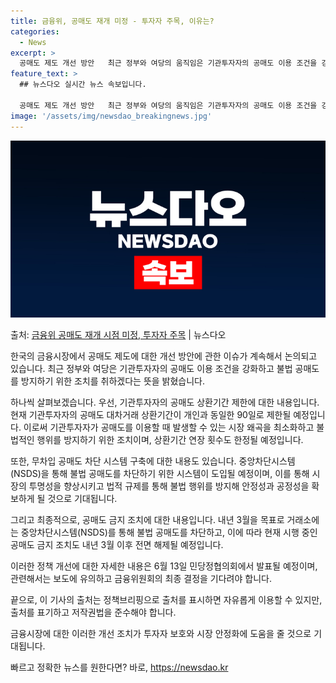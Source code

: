 ```yaml
---
title: 금융위, 공매도 재개 미정 - 투자자 주목, 이유는?
categories:
  - News
excerpt: >
  공매도 제도 개선 방안   최근 정부와 여당의 움직임은 기관투자자의 공매도 이용 조건을 강화하고자 하는 의지…
feature_text: >
  ## 뉴스다오 실시간 뉴스 속보입니다.

  공매도 제도 개선 방안   최근 정부와 여당의 움직임은 기관투자자의 공매도 이용 조건을 강화하고자 하는 의지…
image: '/assets/img/newsdao_breakingnews.jpg'
---
```


![뉴스다오 속보](/assets/img/newsdao_breakingnews.jpg)

<p>출처: <a href="https://newsdao.kr/4207" rel="dofollow">금융위 공매도 재개 시점 미정, 투자자 주목</a> | 뉴스다오</p>

한국의 금융시장에서 공매도 제도에 대한 개선 방안에 관한 이슈가 계속해서 논의되고 있습니다. 최근 정부와 여당은 기관투자자의 공매도 이용 조건을 강화하고 불법 공매도를 방지하기 위한 조치를 취하겠다는 뜻을 밝혔습니다.

하나씩 살펴보겠습니다. 우선, 기관투자자의 공매도 상환기간 제한에 대한 내용입니다. 현재 기관투자자의 공매도 대차거래 상환기간이 개인과 동일한 90일로 제한될 예정입니다. 이로써 기관투자자가 공매도를 이용할 때 발생할 수 있는 시장 왜곡을 최소화하고 불법적인 행위를 방지하기 위한 조치이며, 상환기간 연장 횟수도 한정될 예정입니다.

또한, 무차입 공매도 차단 시스템 구축에 대한 내용도 있습니다. 중앙차단시스템(NSDS)을 통해 불법 공매도를 차단하기 위한 시스템이 도입될 예정이며, 이를 통해 시장의 투명성을 향상시키고 법적 규제를 통해 불법 행위를 방지해 안정성과 공정성을 확보하게 될 것으로 기대됩니다.

그리고 최종적으로, 공매도 금지 조치에 대한 내용입니다. 내년 3월을 목표로 거래소에는 중앙차단시스템(NSDS)를 통해 불법 공매도를 차단하고, 이에 따라 현재 시행 중인 공매도 금지 조치도 내년 3월 이후 전면 해제될 예정입니다.

이러한 정책 개선에 대한 자세한 내용은 6월 13일 민당정협의회에서 발표될 예정이며, 관련해서는 보도에 유의하고 금융위원회의 최종 결정을 기다려야 합니다.

끝으로, 이 기사의 출처는 정책브리핑으로 출처를 표시하면 자유롭게 이용할 수 있지만, 출처를 표기하고 저작권법을 준수해야 합니다.

금융시장에 대한 이러한 개선 조치가 투자자 보호와 시장 안정화에 도움을 줄 것으로 기대됩니다. 

빠르고 정확한 뉴스를 원한다면? 바로, <a href="https://newsdao.kr" rel="dofollow">https://newsdao.kr</a>


